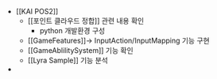 - [[KAI POS2]]
	- [[포인트 클라우드 정합]] 관련 내용 확인 
		- python 개발환경 구성 
	- [[GameFeatures]]-> InputAction/InputMapping 기능 구현 
	- [[GameAblilitySystem]] 기능 확인 
	- [[Lyra Sample]] 기능 분석
- 